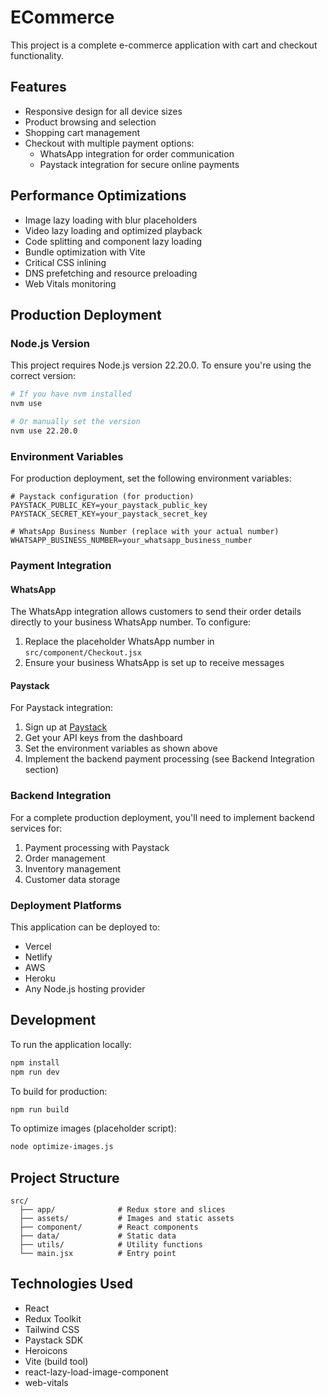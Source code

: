 # ECommerce

This project is a complete e-commerce application with cart and checkout functionality.

## Features

- Responsive design for all device sizes
- Product browsing and selection
- Shopping cart management
- Checkout with multiple payment options:
  - WhatsApp integration for order communication
  - Paystack integration for secure online payments

## Performance Optimizations

- Image lazy loading with blur placeholders
- Video lazy loading and optimized playback
- Code splitting and component lazy loading
- Bundle optimization with Vite
- Critical CSS inlining
- DNS prefetching and resource preloading
- Web Vitals monitoring

## Production Deployment

### Node.js Version

This project requires Node.js version 22.20.0. To ensure you're using the correct version:

```bash
# If you have nvm installed
nvm use

# Or manually set the version
nvm use 22.20.0
```

### Environment Variables

For production deployment, set the following environment variables:

```env
# Paystack configuration (for production)
PAYSTACK_PUBLIC_KEY=your_paystack_public_key
PAYSTACK_SECRET_KEY=your_paystack_secret_key

# WhatsApp Business Number (replace with your actual number)
WHATSAPP_BUSINESS_NUMBER=your_whatsapp_business_number
```

### Payment Integration

#### WhatsApp

The WhatsApp integration allows customers to send their order details directly to your business WhatsApp number. To configure:

1. Replace the placeholder WhatsApp number in `src/component/Checkout.jsx`
2. Ensure your business WhatsApp is set up to receive messages

#### Paystack

For Paystack integration:

1. Sign up at [Paystack](https://paystack.com)
2. Get your API keys from the dashboard
3. Set the environment variables as shown above
4. Implement the backend payment processing (see Backend Integration section)

### Backend Integration

For a complete production deployment, you'll need to implement backend services for:

1. Payment processing with Paystack
2. Order management
3. Inventory management
4. Customer data storage

### Deployment Platforms

This application can be deployed to:

- Vercel
- Netlify
- AWS
- Heroku
- Any Node.js hosting provider

## Development

To run the application locally:

```bash
npm install
npm run dev
```

To build for production:

```bash
npm run build
```

To optimize images (placeholder script):

```bash
node optimize-images.js
```

## Project Structure

```
src/
  ├── app/              # Redux store and slices
  ├── assets/           # Images and static assets
  ├── component/        # React components
  ├── data/             # Static data
  ├── utils/            # Utility functions
  └── main.jsx          # Entry point
```

## Technologies Used

- React
- Redux Toolkit
- Tailwind CSS
- Paystack SDK
- Heroicons
- Vite (build tool)
- react-lazy-load-image-component
- web-vitals
